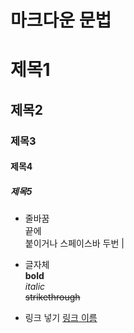 # 마크다운 문법
# 제목1
## 제목2
### 제목3
#### 제목4
##### 제목5

* 줄바꿈<br>
끝에 <br> 붙이거나 스페이스바 두번  |

* 글자체<br>
**bold**<br>
_italic_<br>
~~strikethrough~~

* 링크 넣기
[링크 이름](www.naver.com)
